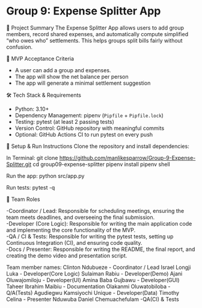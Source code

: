 # Group 9: Expense Splitter App

📌 Project Summary
The Expense Splitter App allows users to add group members, record shared expenses, and automatically compute simplified “who owes who” settlements. This helps groups split bills fairly without confusion.

🎯 MVP Acceptance Criteria
- A user can add a group and expenses.
- The app will show the net balance per person
- The app will generate a minimal settlement suggestion


🛠️ Tech Stack & Requirements
- Python: 3.10+
- Dependency Management: pipenv (`Pipfile` + `Pipfile.lock`)
- Testing: pytest (at least 2 passing tests)
- Version Control: GitHub repository with meaningful commits
- Optional: GitHub Actions CI to run pytest on every push


🚀 Setup & Run Instructions
Clone the repository and install dependencies:

In Terminal: 
git clone https://github.com/manlikesparrow/Group-9-Expense-Splitter.git
cd group09-expense-splitter
pipenv install
pipenv shell

Run the app:
python src/app.py

Run tests:
pytest -q

👥 Team Roles

-Coordinator / Lead: Responsible for scheduling meetings, ensuring the team meets deadlines, and overseeing the final submission.  
-Developer (Core Logic): Responsible for writing the main application code and implementing the core functionality of the MVP.  
-QA / CI & Tests: Responsible for writing the pytest tests, setting up Continuous Integration (CI), and ensuring code quality.  
-Docs / Presenter: Responsible for writing the README, the final report, and creating the demo video and presentation script.  

Team member names:
Clinton Ndubueze - Coordinator / Lead
Israel Longji Luka - Developer(Core Logic)
Sulaiman Rabiu - Developer(Demo)
Ajani Oluwajomiloju - Developer(UI)
Amina Baba Gujbawu - Developer(GUI)
Taheer Ibrahim Maibiu - Documentation
Olakanmi Oluwatobiloba - Q/A(Tests)
Agudiegwu Kamsiyochi Unique - Developer(Data)
Timothy Celina - Presenter
Nduwuba Daniel Chemuachefulam -QA(CI) & Tests
